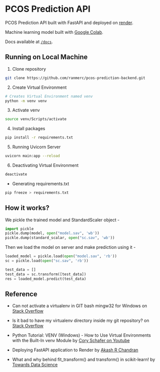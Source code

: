 # PCOS Prediction API

PCOS Prediction API built with FastAPI and deployed on [render](https://pcos-prediction-backend.onrender.com/).

Machine learning model built with [Google Colab](https://colab.research.google.com/drive/1ivZ_Pe6acEc6dR4_60bSRhVjUfXGhYNe).

Docs available at [`/docs`](https://pcos-prediction-backend.onrender.com/docs/).

## Running on Local Machine

1. Clone repository

```bash
git clone https://github.com/ranmerc/pcos-prediction-backend.git
```

2. Create Virtual Environment

```bash
# Creates Virtual Environment named venv
python -m venv venv
```

3. Activate venv

```bash
source venv/Scripts/activate
```

4. Install packages

```bash
pip install -r requirements.txt
```

5. Running Uvicorn Server

```bash
uvicorn main:app --reload
```

6. Deactivating Virtual Environment

```bash
deactivate
```

- Generating requirements.txt

```bash
pip freeze > requirements.txt
```

## How it works?

We pickle the trained model and StandardScaler object -

```python
import pickle
pickle.dump(model, open("model.sav", 'wb'))
pickle.dump(standard_scalar, open("sc.sav", 'wb'))
```

Then we load the model on server and make prediction using it -

```python
loaded_model = pickle.load(open("model.sav", 'rb'))
sc = pickle.load(open("sc.sav", 'rb'))

test_data = []
test_data = sc.transform([test_data])
res = loaded_model.predict(test_data)
```

## Reference

- Can not activate a virtualenv in GIT bash mingw32 for Windows on [Stack Overflow](https://stackoverflow.com/a/61290456)

- Is it bad to have my virtualenv directory inside my git repository? on [Stack Overflow](https://stackoverflow.com/a/6590783)

- Python Tutorial: VENV (Windows) - How to Use Virtual Environments with the Built-In venv Module by [Cory Schafer on Youtube](https://www.youtube.com/watch?v=APOPm01BVrk)

- Deploying FastAPI application to Render by [Akash R Chandran](https://blog.akashrchandran.in/deploying-fastapi-application-to-render)

- What and why behind fit_transform() and transform() in scikit-learn! by [Towards Data Science](https://towardsdatascience.com/what-and-why-behind-fit-transform-vs-transform-in-scikit-learn-78f915cf96fe)
